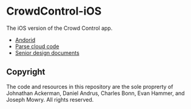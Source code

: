# CrowdControl-iOS

The iOS version of the Crowd Control app.

- [Andorid](https://github.com/Deaboy/CrowdControl-Android)
- [Parse cloud code](https://github.com/Deaboy/CrowdControl-Parse)
- [Senior design documents](https://github.com/Deaboy/CrowdControl-SeniorDesign)

## Copyright

The code and resources in this repository are the sole proprerty of Johnathan Ackerman, Daniel Andrus, Charles Bonn, Evan Hammer, and Joseph Mowry. All rights reserved.
